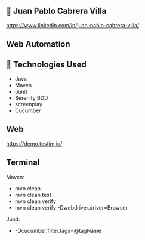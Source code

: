 
## 🧪 Juan Pablo Cabrera Villa
https://www.linkedin.com/in/juan-pablo-cabrera-villa/

## Web Automation

## 🚀 Technologies Used
- Java
- Maven
- Junit
- Serenity BDD
- screenplay
- Cucumber

## Web
https://demo.testim.io/

## Terminal
Maven:
- mvn clean
- mvn clean test 
- mvn clean verify
- mvn clean verify -Dwebdriver.driver=Browser

Junit:
- -Dcucumber.filter.tags=@tagName

